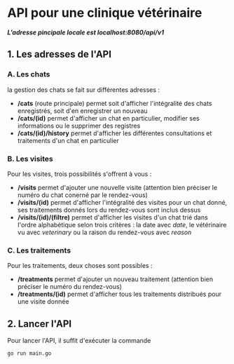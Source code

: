 # API pour une clinique vétérinaire

***L'adresse pincipale locale est localhost:8080/api/v1***

## 1. Les adresses de l'API


### A. Les chats

la gestion des chats se fait sur différentes adresses :

 - **/cats** (route principale) permet soit d'afficher l'intégralité des chats enregistrés, soit d'en enregistrer un nouveau
 - **/cats/(id)** permet d'afficher un chat en particulier, modifier ses informations ou le supprimer des registres
 - **/cats/(id)/history** permet d'afficher les différentes consultations et traitements d'un chat en particulier


### B. Les visites

Pour les visites, trois possibilités s'offrent à vous :

 - **/visits** permet d'ajouter une nouvelle visite (attention bien préciser le numéro du chat conerné par le rendez-vous)
 - **/visits/(id)** permet d'afficher l'intégralité des visites pour un chat donné, ses traitements donnés lors du rendez-vous sont inclus dessus
 - **/visits/(id)/(filtre)** permet d'afficher les visites d'un chat trié dans l'ordre alphabétique selon trois critères : la date avec *date*, le vétérinaire vu avec *veterinary* ou la raison du rendez-vous avec *reason*


### C. Les traitements

Pour les traitements, deux choses sont possibles :

 - **/treatments** permet d'ajouter un nouveau traitement (attention bien préciser le numéro du rendez-vous)
 - **/treatments/(id)** permet d'afficher tous les traitements distribués pour une visite donnée


## 2. Lancer l'API

Pour lancer l'API, il suffit d'exécuter la commande
```bash
go run main.go
```

